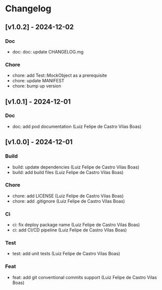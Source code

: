 # Changelog

## [v1.0.2] - 2024-12-02

### Doc
- doc: doc: update CHANGELOG.mg

### Chore
- chore: add Test::MockObject as a prerequisite
- chore: update MANIFEST
- chore: bump up version

## [v1.0.1] - 2024-12-01

### Doc
- doc: add pod documentation (Luiz Felipe de Castro Vilas Boas)

## [v1.0.0] - 2024-12-01

### Build
- build: update dependencies (Luiz Felipe de Castro Vilas Boas)
- build: add build files (Luiz Felipe de Castro Vilas Boas)

### Chore
- chore: add LICENSE (Luiz Felipe de Castro Vilas Boas)
- chore: add .gitignore (Luiz Felipe de Castro Vilas Boas)

### Ci
- ci: fix deploy package name (Luiz Felipe de Castro Vilas Boas)
- ci: add CI/CD pipeline (Luiz Felipe de Castro Vilas Boas)

### Test
- test: add unit tests (Luiz Felipe de Castro Vilas Boas)

### Feat
- feat: add git conventional commits support (Luiz Felipe de Castro Vilas Boas)
